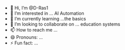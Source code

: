 - 👋 Hi, I’m @D-Ras1
- 👀 I’m interested in ... AI Automation
- 🌱 I’m currently learning ...the basics 
- 💞️ I’m looking to collaborate on ... education systems
- 📫 How to reach me ...
- 😄 Pronouns: ...
- ⚡ Fun fact: ...

<!---
D-Ras1/D-Ras1 is a ✨ special ✨ repository because its `README.md` (this file) appears on your GitHub profile.
You can click the Preview link to take a look at your changes.
--->
